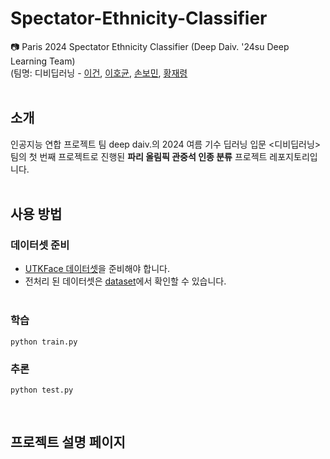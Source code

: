 # Spectator-Ethnicity-Classifier
📷 Paris 2024 Spectator Ethnicity Classifier (Deep Daiv. '24su Deep Learning Team)
<br>(팀명: 디비딥러닝 - [이건](https://github.com/klee9), [이호균](https://github.com/lhg010524), [손보민](https://github.com/sonbomin), [황재령](https://github.com/Hwang-Jaeryeong)<br><br>
## 소개
인공지능 연합 프로젝트 팀 deep daiv.의 2024 여름 기수 딥러닝 입문 <디비딥러닝> 팀의 첫 번째 프로젝트로 진행된 **파리 올림픽 관중석 인종 분류** 프로젝트 레포지토리입니다.<br><br>

## 사용 방법
### 데이터셋 준비
- [UTKFace 데이터셋](https://susanqq.github.io/UTKFace/)을 준비해야 합니다.<br>
- 전처리 된 데이터셋은 [dataset](https://github.com/klee9/Spectator-Ethnicity-Classifier/tree/main/dataset)에서 확인할 수 있습니다.<br><br>

### 학습
```
python train.py
```
### 추론
```
python test.py
```
</br>

## 프로젝트 설명 페이지
